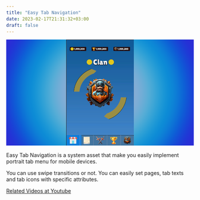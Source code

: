 ```yaml
---
title: "Easy Tab Navigation"
date: 2023-02-17T21:31:32+03:00
draft: false
---
```


![Easy Tab Navigation](featured.png)

Easy Tab Navigation is a system asset that make you easily implement portrait tab menu for mobile devices.

You can use swipe transitions or not.
You can easily set pages, tab texts and tab icons with specific attributes.

[Related Videos at Youtube](https://youtube.com/playlist?list=PLI9p-KEDII3KMmd_zmiOfK3Lf3SxY49De)
